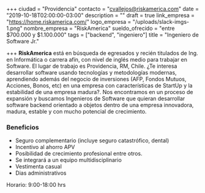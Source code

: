 +++
ciudad = "Providencia"
contacto = "cvallejos@riskamerica.com"
date = "2019-10-18T02:00:00-03:00"
description = ""
draft = true
link_empresa = "https://home.riskamerica.com/"
logo_empresa = "/uploads/slack-imgs-1.png"
nombre_empresa = "RiskAmerica"
sueldo_ofrecido = "entre $700.000 y $1.100.000"
tags = ["backend", "ingeniero"]
title = "Ingeniero de Software Jr."

+++
**RiskAmerica** está en búsqueda de egresados y recién titulados de Ing. en Informática o carrera afín, con nivel de inglés medio para trabajar en Software. El lugar de trabajo es Providencia, RM, Chile. ¿Te interesa desarrollar software usando tecnologías y metodologías modernas, aprendiendo además del negocio de inversiones (AFP, Fondos Mutuos, Acciones, Bonos, etc) en una empresa con características de StartUp y la estabilidad de una empresa madura?. Nos encontramos en un proceso de expansión y buscamos Ingenieros de Software que quieran desarrollar software backend orientado a objetos dentro de una empresa innovadora, madura, estable y con mucho potencial de crecimiento.  

### Beneficios

* Seguro complementario (incluye seguro catastrófico, dental)
* Incentivo al ahorro APV
* Posibilidad de crecimiento profesional entre otros.
* Se integrará a un equipo multidisciplinario
* Vestimenta casual
* Dias administrativos

Horario: 9:00-18:00 hrs
